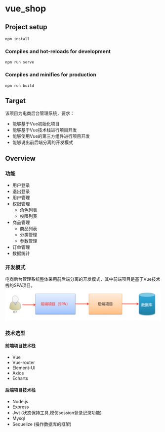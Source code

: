 # vue_shop

## Project setup
```
npm install
```

### Compiles and hot-reloads for development
```
npm run serve
```

### Compiles and minifies for production
```
npm run build
```

## Target

该项目为电商后台管理系统，要求：

* 能够基于Vue初始化项目
* 能够基于Vue技术栈进行项目开发
* 能够使用Vue的第三方组件进行项目开发
* 能够说出前后端分离的开发模式

## Overview

### 功能

* 用户登录
* 退出登录
* 用户管理
* 权限管理
  * 角色列表
  * 权限列表
* 商品管理
  * 商品列表
  * 分类管理
  * 参数管理
* 订单管理
* 数据统计

### 开发模式

电商后台管理系统整体采用前后端分离的开发模式，其中前端项目是基于Vue技术栈的SPA项目。![image-20210421220900736](image-20210421220900736.png)

### 技术选型

#### 前端项目技术栈

* Vue
* Vue-router
* Element-UI
* Axios
* Echarts

#### 后端项目技术栈

* Node.js
* Express
* Jwt  (状态保持工具,模仿session登录记录功能)
* Mysql
* Sequelize  (操作数据库的框架)